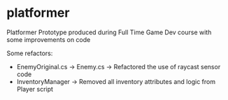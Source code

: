 # platformer

Platformer Prototype produced during Full Time Game Dev course with some improvements on code

Some refactors: 

- EnemyOriginal.cs -> Enemy.cs -> Refactored the use of raycast sensor code
- InventoryManager -> Removed all inventory attributes and logic from Player script
